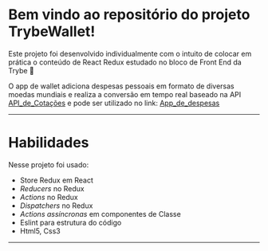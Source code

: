 # Bem vindo ao repositório do projeto TrybeWallet!

Este projeto foi desenvolvido individualmente com o intuito de colocar em prática o conteúdo de React Redux estudado no bloco de Front End da Trybe 🚀

O app de wallet adiciona despesas pessoais em formato de diversas moedas mundiais e realiza a conversão em tempo real baseado na API [API_de_Cotações](https://economia.awesomeapi.com.br/json/all) e pode ser utilizado no link: [App_de_despesas](https://cesarramoss.github.io/TrybeWallet/)

---

# Habilidades

Nesse projeto foi usado:

  - Store Redux em React
  - _Reducers_ no Redux
  - _Actions_ no Redux
  - _Dispatchers_ no Redux
  - _Actions assíncronas_ em componentes de Classe  
  - Eslint para estrutura do código
  - Html5, Css3
  
---
